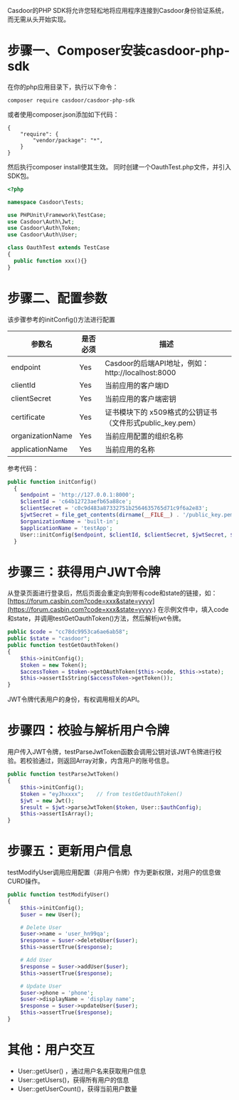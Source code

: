 Casdoor的PHP SDK将允许您轻松地将应用程序连接到Casdoor身份验证系统，而无需从头开始实现。

# 步骤一、Composer安装casdoor-php-sdk
在你的php应用目录下，执行以下命令：
```
composer require casdoor/casdoor-php-sdk
```
或者使用composer.json添加如下代码：
```
{
    "require": {
        "vendor/package": "*",
    }
}
```
然后执行composer install使其生效。
同时创建一个OauthTest.php文件，并引入SDK包。
```php
<?php

namespace Casdoor\Tests;

use PHPUnit\Framework\TestCase;
use Casdoor\Auth\Jwt;
use Casdoor\Auth\Token;
use Casdoor\Auth\User;

class OauthTest extends TestCase
{
  public function xxx(){}
}
```
# 步骤二、配置参数
该步骤参考的initConfig()方法进行配置

| 参数名 | 是否必须 | 描述 |
| --- | --- | --- |
| endpoint | Yes | Casdoor的后端API地址，例如：http://localhost:8000 |
| clientId | Yes | 当前应用的客户端ID |
| clientSecret | Yes | 当前应用的客户端密钥 |
| certificate | Yes | 证书模块下的 x509格式的公钥证书（文件形式public_key.pem） |
| organizationName | Yes | 当前应用配置的组织名称 |
| applicationName | Yes | 当前应用的名称 |

参考代码：
```php
public function initConfig()
  {
    $endpoint = 'http://127.0.0.1:8000';
    $clientId = 'c64b12723aefb65a88ce';
    $clientSecret = 'c0c9d483a87332751b2564635765d71c9f6a2e83';
    $jwtSecret = file_get_contents(dirname(__FILE__) . '/public_key.pem');
    $organizationName = 'built-in';
    $applicationName = 'testApp';
    User::initConfig($endpoint, $clientId, $clientSecret, $jwtSecret, $organizationName, $applicationName);
  }
```
# 步骤三：获得用户JWT令牌
从登录页面进行登录后，然后页面会重定向到带有code和state的链接，如：[https://forum.casbin.com?code=xxx&state=yyyy](https://forum.casbin.com?code=xxx&state=yyyy.)
在示例文件中，填入code和state，并调用testGetOauthToken()方法，然后解析jwt令牌。
```php
public $code = "cc78dc9953ca6ae6ab58";
public $state = "casdoor";
public function testGetOauthToken()
{
    $this->initConfig();
    $token = new Token();
    $accessToken = $token->getOAuthToken($this->code, $this->state);
    $this->assertIsString($accessToken->getToken());
}
```
JWT令牌代表用户的身份，有权调用相关的API。
# 步骤四：校验与解析用户令牌
用户传入JWT令牌，testParseJwtToken函数会调用公钥对该JWT令牌进行校验。若校验通过，则返回Array对象，内含用户的账号信息。
```php
public function testParseJwtToken()
{
    $this->initConfig();
    $token = "eyJhxxxx";	// from testGetOauthToken()
    $jwt = new Jwt();
    $result = $jwt->parseJwtToken($token, User::$authConfig);
    $this->assertIsArray();
}
```
# 步骤五：更新用户信息
testModifyUser调用应用配置（非用户令牌）作为更新权限，对用户的信息做CURD操作。
```php
public function testModifyUser()
{
    $this->initConfig();
    $user = new User();

    # Delete User
    $user->name = 'user_hn99qa';
    $response = $user->deleteUser($user);
    $this->assertTrue($response);

    # Add User
    $response = $user->addUser($user);
    $this->assertTrue($response);

    # Update User
    $user->phone = 'phone';
    $user->displayName = 'display name';
    $response = $user->updateUser($user);
    $this->assertTrue($response);
}
```
# 其他：用户交互

- User::getUser() ，通过用户名来获取用户信息
- User::getUsers()，获得所有用户的信息
- User::getUserCount()，获得当前用户数量
